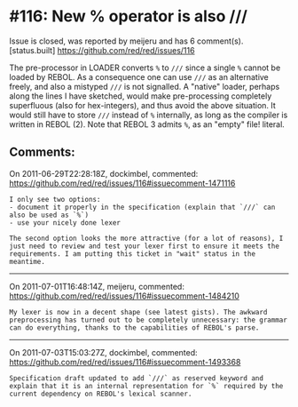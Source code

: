 
#116: New % operator is also ///
================================================================================
Issue is closed, was reported by meijeru and has 6 comment(s).
[status.built]
<https://github.com/red/red/issues/116>

The pre-processor in LOADER converts `%` to `///` since a single `%` cannot be loaded by REBOL. As a consequence one can use `///` as an alternative freely, and also a mistyped `///` is not signalled. A "native" loader, perhaps along the lines I have sketched, would make pre-processing completely superfluous (also for hex-integers), and thus avoid the above situation. It would still have to store `///` instead of `%` internally, as long as the compiler is written in REBOL (2). Note that REBOL 3 admits `%`, as an "empty" file! literal.



Comments:
--------------------------------------------------------------------------------

On 2011-06-29T22:28:18Z, dockimbel, commented:
<https://github.com/red/red/issues/116#issuecomment-1471116>

    I only see two options:
    - document it properly in the specification (explain that `///` can also be used as `%`)
    - use your nicely done lexer
    
    The second option looks the more attractive (for a lot of reasons), I just need to review and test your lexer first to ensure it meets the requirements. I am putting this ticket in "wait" status in the meantime.

--------------------------------------------------------------------------------

On 2011-07-01T16:48:14Z, meijeru, commented:
<https://github.com/red/red/issues/116#issuecomment-1484210>

    My lexer is now in a decent shape (see latest gists). The awkward preprocessing has turned out to be completely unnecessary: the grammar can do everything, thanks to the capabilities of REBOL's parse. 

--------------------------------------------------------------------------------

On 2011-07-03T15:03:27Z, dockimbel, commented:
<https://github.com/red/red/issues/116#issuecomment-1493368>

    Specification draft updated to add `///` as reserved keyword and explain that it is an internal representation for `%` required by the current dependency on REBOL's lexical scanner.


